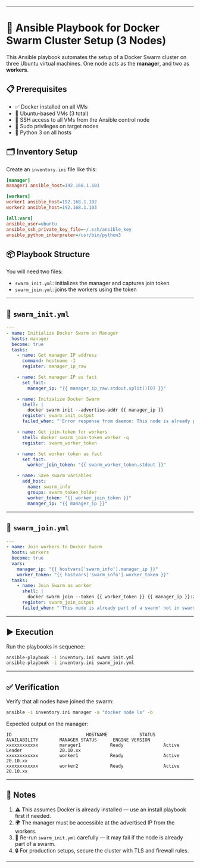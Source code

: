 
---

# 🐳 Ansible Playbook for Docker Swarm Cluster Setup (3 Nodes)

This Ansible playbook automates the setup of a Docker Swarm cluster on three Ubuntu virtual machines. One node acts as the **manager**, and two as **workers**.

## 📋 Prerequisites

- ✅ Docker installed on all VMs 
- 🐧 Ubuntu-based VMs (3 total)
- 🔐 SSH access to all VMs from the Ansible control node
- 🔧 Sudo privileges on target nodes
- 🐍 Python 3 on all hosts

## 🗂️ Inventory Setup

Create an `inventory.ini` file like this:

```ini
[manager]
manager1 ansible_host=192.168.1.101

[workers]
worker1 ansible_host=192.168.1.102
worker2 ansible_host=192.168.1.103

[all:vars]
ansible_user=ubuntu
ansible_ssh_private_key_file=~/.ssh/ansible_key
ansible_python_interpreter=/usr/bin/python3
```

## 📦 Playbook Structure

You will need two files:

- `swarm_init.yml`: initializes the manager and captures join token
- `swarm_join.yml`: joins the workers using the token

---

## 🚀 `swarm_init.yml`

```yaml
---
- name: Initialize Docker Swarm on Manager
  hosts: manager
  become: true
  tasks:
    - name: Get manager IP address
      command: hostname -I
      register: manager_ip_raw

    - name: Set manager IP as fact
      set_fact:
        manager_ip: "{{ manager_ip_raw.stdout.split()[0] }}"

    - name: Initialize Docker Swarm
      shell: |
        docker swarm init --advertise-addr {{ manager_ip }}
      register: swarm_init_output
      failed_when: "'Error response from daemon: This node is already part of a swarm' not in swarm_init_output.stderr"

    - name: Get join-token for workers
      shell: docker swarm join-token worker -q
      register: swarm_worker_token

    - name: Set worker token as fact
      set_fact:
        worker_join_token: "{{ swarm_worker_token.stdout }}"

    - name: Save swarm variables
      add_host:
        name: swarm_info
        groups: swarm_token_holder
        worker_token: "{{ worker_join_token }}"
        manager_ip: "{{ manager_ip }}"
```

---

## 🔗 `swarm_join.yml`

```yaml
---
- name: Join workers to Docker Swarm
  hosts: workers
  become: true
  vars:
    manager_ip: "{{ hostvars['swarm_info'].manager_ip }}"
    worker_token: "{{ hostvars['swarm_info'].worker_token }}"
  tasks:
    - name: Join Swarm as worker
      shell: |
        docker swarm join --token {{ worker_token }} {{ manager_ip }}:2377
      register: swarm_join_output
      failed_when: "'This node is already part of a swarm' not in swarm_join_output.stderr"
```

---

## ▶️ Execution

Run the playbooks in sequence:

```bash
ansible-playbook -i inventory.ini swarm_init.yml
ansible-playbook -i inventory.ini swarm_join.yml
```

---

## ✅ Verification

Verify that all nodes have joined the swarm:

```bash
ansible -i inventory.ini manager -a "docker node ls" -b
```

Expected output on the manager:

```
ID                            HOSTNAME            STATUS              AVAILABILITY        MANAGER STATUS      ENGINE VERSION
xxxxxxxxxxxx        manager1           Ready               Active              Leader              20.10.xx
xxxxxxxxxxxx        worker1            Ready               Active                                  20.10.xx
xxxxxxxxxxxx        worker2            Ready               Active                                  20.10.xx
```

---

## 📝 Notes

1. ⚠️ This assumes Docker is already installed — use an install playbook first if needed.  
2. 🌍 The manager must be accessible at the advertised IP from the workers.  
3. 🔁 Re-run `swarm_init.yml` carefully — it may fail if the node is already part of a swarm.  
4. 🔒 For production setups, secure the cluster with TLS and firewall rules.

---

